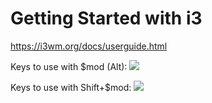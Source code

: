
# Getting Started with i3

https://i3wm.org/docs/userguide.html

Keys to use with $mod (Alt):
<img src="https://i3wm.org/docs/keyboard-layer1.png"></img>

Keys to use with Shift+$mod:
<img src="https://i3wm.org/docs/keyboard-layer2.png"></img>


